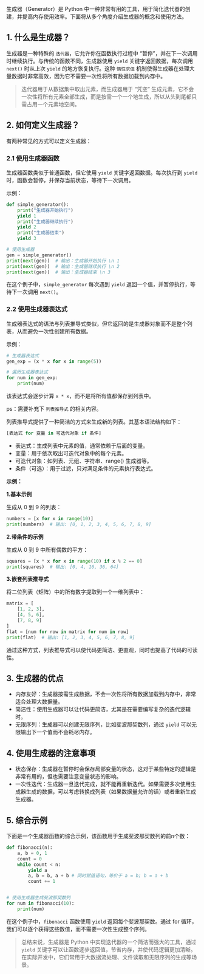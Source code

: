 生成器（Generator）是 Python 中一种非常有用的工具，用于简化迭代器的创建，并提高内存使用效率。下面将从多个角度介绍生成器的概念和使用方法。

## 1. 什么是生成器？

生成器是一种特殊的 `迭代器`，它允许你在函数执行过程中 “暂停”，并在下一次调用时继续执行。与传统的函数不同，生成器使用 `yield` 关键字返回数据，每次调用 `next()` 时从上次 `yield` 的地方恢复执行。这种 `惰性求值` 机制使得生成器在处理大量数据时非常高效，因为它不需要一次性将所有数据加载到内存中。

> 迭代器用于从数据集中取出元素，而生成器用于 “凭空” 生成元素，它不会一次性将所有元素全部生成，而是按需一个一个地生成，所以从头到尾都只需占用一个元素地空间。

## 2. 如何定义生成器？

有两种常见的方式可以定义生成器：

### 2.1 使用生成器函数

生成器函数类似于普通函数，但它使用 `yield` 关键字返回数据。每次执行到 `yield` 时，函数会暂停，并保存当前状态，等待下一次调用。

示例：

```python
def simple_generator():
    print("生成器开始执行")
    yield 1
    print("生成器继续执行")
    yield 2
    print("生成器结束")
    yield 3

# 使用生成器
gen = simple_generator()
print(next(gen))  # 输出：生成器开始执行 \n 1
print(next(gen))  # 输出：生成器继续执行 \n 2
print(next(gen))  # 输出：生成器结束 \n 3
```

在这个例子中，`simple_generator` 每次遇到 `yield` 返回一个值，并暂停执行，等待下一次调用 `next()`。

### 2.2 使用生成器表达式

生成器表达式的语法与列表推导式类似，但它返回的是生成器对象而不是整个列表，从而避免一次性创建所有数据。

示例：

```python
# 生成器表达式
gen_exp = (x * x for x in range(5))

# 遍历生成器表达式
for num in gen_exp:
    print(num)
```

该表达式会逐步计算 `x * x`，而不是将所有值都保存到列表中。

ps：需要补充下 `列表推导式` 的相关内容。

列表推导式提供了一种简洁的方式来生成新的列表。其基本语法结构如下：

```python
[表达式 for 变量 in 可迭代对象 if 条件]
```

- 表达式：生成列表中元素的值，通常依赖于后面的变量。
- 变量：用于依次取出可迭代对象中的每个元素。
- 可迭代对象：如列表、元组、字符串、range() 生成器等。
- 条件（可选）：用于过滤，只对满足条件的元素执行表达式。

**示例：**

**1.基本示例**

生成从 0 到 9 的列表：

```python
numbers = [x for x in range(10)]
print(numbers)  # 输出: [0, 1, 2, 3, 4, 5, 6, 7, 8, 9]
```

**2.带条件的示例**

生成从 0 到 9 中所有偶数的平方：

```python
squares = [x * x for x in range(10) if x % 2 == 0]
print(squares)  # 输出: [0, 4, 16, 36, 64]
```

**3.嵌套列表推导式**

将二位列表（矩阵）中的所有数字提取到一个一维列表中：

```python
matrix = [
    [1, 2, 3],
    [4, 5, 6],
    [7, 8, 9]
]
flat = [num for row in matrix for num in row]
print(flat)  # 输出: [1, 2, 3, 4, 5, 6, 7, 8, 9]
```

通过这种方式，列表推导式可以使代码更简洁、更直观，同时也提高了代码的可读性。

## 3. 生成器的优点

- 内存友好：生成器按需生成数据，不会一次性将所有数据加载到内存中，非常适合处理大数据量。
- 简洁性：使用生成器可以让代码更简洁，尤其是在需要编写复杂的迭代逻辑时。
- 无限序列：生成器可以创建无限序列，比如斐波那契数列，通过 `yield` 可以无限输出下一个值而不会耗尽内存。

## 4. 使用生成器的注意事项

- 状态保存：生成器在暂停时会保存局部变量的状态，这对于某些特定的逻辑是非常有用的，但也需要注意变量状态的影响。
- 一次性迭代：生成器一旦迭代完成，就不能再重新迭代。如果需要多次使用生成器生成的数据，可以考虑转换成列表（如果数据量允许的话）或者重新生成生成器。

## 5. 综合示例

下面是一个生成器函数的综合示例，该函数用于生成斐波那契数列的前n个数：

```python
def fibonacci(n):
    a, b = 0, 1
    count = 0
    while count < n:
        yield a
        a, b = b, a + b # 同时赋值语句，等价于 a = b; b = a + b
        count += 1


# 使用生成器生成斐波那契数列
for num in fibonacci(10):
    print(num)
```

在这个例子中，`fibonacci` 函数使用 `yield` 返回每个斐波那契数。通过 for 循环，我们可以逐个获得这些数值，而不需要一次性生成整个序列。

> 总结来说，生成器是 Python 中实现迭代器的一个简洁而强大的工具，通过 `yield` 关键字可以让函数逐步返回值，节省内存，并使代码逻辑更加清晰。在实际开发中，它们常用于大数据流处理、文件读取和无限序列的生成等场景。